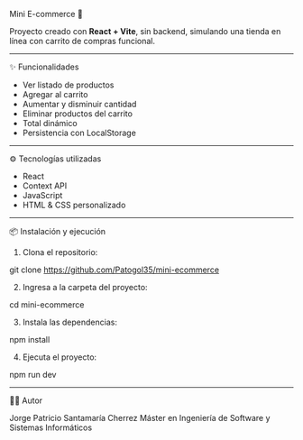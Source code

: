 Mini E-commerce 🛒

Proyecto creado con **React + Vite**, sin backend, simulando una tienda en línea con carrito de compras funcional.

--- 

✨ Funcionalidades

- Ver listado de productos
- Agregar al carrito
- Aumentar y disminuir cantidad
- Eliminar productos del carrito
- Total dinámico
- Persistencia con LocalStorage

---

⚙️ Tecnologías utilizadas

- React
- Context API
- JavaScript
- HTML & CSS personalizado

--- 

📦 Instalación y ejecución

1. Clona el repositorio:

git clone https://github.com/Patogol35/mini-ecommerce

2. Ingresa a la carpeta del proyecto:

cd mini-ecommerce

3. Instala las dependencias:
  
npm install

4. Ejecuta el proyecto:

npm run dev

---

👨‍💻 Autor

Jorge Patricio Santamaría Cherrez
Máster en Ingeniería de Software y Sistemas Informáticos

